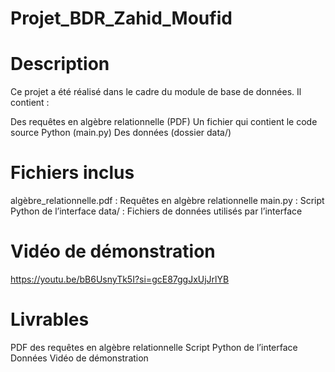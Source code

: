# Projet_BDR_Zahid_Moufid
# Description
Ce projet a été réalisé dans le cadre du module de base de données.
Il contient :

Des requêtes en algèbre relationnelle (PDF)
Un fichier qui contient le code source Python (main.py)
Des données (dossier data/)
# Fichiers inclus
algèbre_relationnelle.pdf : Requêtes en algèbre relationnelle
main.py : Script Python de l’interface
data/ : Fichiers de données utilisés par l’interface
# Vidéo de démonstration
https://youtu.be/bB6UsnyTk5I?si=gcE87ggJxUjJrlYB

# Livrables
PDF des requêtes en algèbre relationnelle
Script Python de l’interface
Données
Vidéo de démonstration
